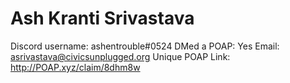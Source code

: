 # Ash Kranti Srivastava

Discord username: ashentrouble#0524
DMed a POAP: Yes
Email: asrivastava@civicsunplugged.org
Unique POAP Link: http://POAP.xyz/claim/8dhm8w